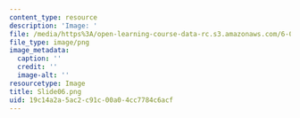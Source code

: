 ```yaml
---
content_type: resource
description: 'Image: '
file: /media/https%3A/open-learning-course-data-rc.s3.amazonaws.com/6-004-computation-structures-spring-2017/19c14a2a5ac2c91c00a04cc7784c6acf_Slide06.png
file_type: image/png
image_metadata:
  caption: ''
  credit: ''
  image-alt: ''
resourcetype: Image
title: Slide06.png
uid: 19c14a2a-5ac2-c91c-00a0-4cc7784c6acf
---
```

